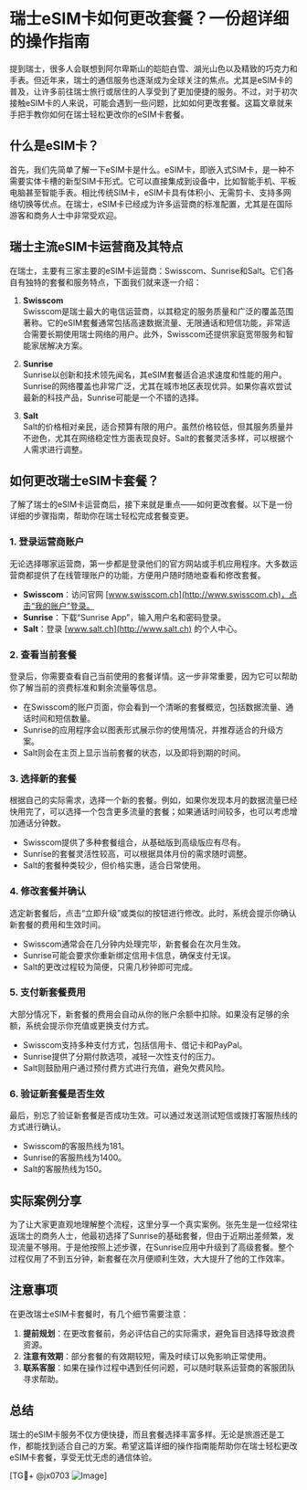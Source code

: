 # 瑞士eSIM卡如何更改套餐？一份超详细的操作指南

提到瑞士，很多人会联想到阿尔卑斯山的皑皑白雪、湖光山色以及精致的巧克力和手表。但近年来，瑞士的通信服务也逐渐成为全球关注的焦点。尤其是eSIM卡的普及，让许多前往瑞士旅行或居住的人享受到了更加便捷的服务。不过，对于初次接触eSIM卡的人来说，可能会遇到一些问题，比如如何更改套餐。这篇文章就来手把手教你如何在瑞士轻松更改你的eSIM卡套餐。

## 什么是eSIM卡？

首先，我们先简单了解一下eSIM卡是什么。eSIM卡，即嵌入式SIM卡，是一种不需要实体卡槽的新型SIM卡形式。它可以直接集成到设备中，比如智能手机、平板电脑甚至智能手表。相比传统SIM卡，eSIM卡具有体积小、无需剪卡、支持多网络切换等优点。在瑞士，eSIM卡已经成为许多运营商的标准配置，尤其是在国际游客和商务人士中非常受欢迎。

## 瑞士主流eSIM卡运营商及其特点

在瑞士，主要有三家主要的eSIM卡运营商：Swisscom、Sunrise和Salt。它们各自有独特的套餐和服务特点，下面我们就来逐一介绍：

1. **Swisscom**  
   Swisscom是瑞士最大的电信运营商，以其稳定的服务质量和广泛的覆盖范围著称。它的eSIM套餐通常包括高速数据流量、无限通话和短信功能，非常适合需要长期使用瑞士网络的用户。此外，Swisscom还提供家庭宽带服务和智能家居解决方案。

2. **Sunrise**  
   Sunrise以创新和技术领先闻名，其eSIM套餐适合追求速度和性能的用户。Sunrise的网络覆盖也非常广泛，尤其在城市地区表现优异。如果你喜欢尝试最新的科技产品，Sunrise可能是一个不错的选择。

3. **Salt**  
   Salt的价格相对亲民，适合预算有限的用户。虽然价格较低，但其服务质量并不逊色，尤其在网络稳定性方面表现良好。Salt的套餐灵活多样，可以根据个人需求进行调整。

## 如何更改瑞士eSIM卡套餐？

了解了瑞士的eSIM卡运营商后，接下来就是重点——如何更改套餐。以下是一份详细的步骤指南，帮助你在瑞士轻松完成套餐变更。

### 1. 登录运营商账户

无论选择哪家运营商，第一步都是登录他们的官方网站或手机应用程序。大多数运营商都提供了在线管理账户的功能，方便用户随时随地查看和修改套餐。

- **Swisscom**：访问官网 [www.swisscom.ch](http://www.swisscom.ch)，点击“我的账户”登录。
- **Sunrise**：下载“Sunrise App”，输入用户名和密码登录。
- **Salt**：登录 [www.salt.ch](http://www.salt.ch) 的个人中心。

### 2. 查看当前套餐

登录后，你需要查看自己当前使用的套餐详情。这一步非常重要，因为它可以帮助你了解当前的资费标准和剩余流量等信息。

- 在Swisscom的账户页面，你会看到一个清晰的套餐概览，包括数据流量、通话时间和短信数量。
- Sunrise的应用程序会以图表形式展示你的使用情况，并推荐适合的升级方案。
- Salt则会在主页上显示当前套餐的状态，以及即将到期的时间。

### 3. 选择新的套餐

根据自己的实际需求，选择一个新的套餐。例如，如果你发现本月的数据流量已经快用完了，可以选择一个包含更多流量的套餐；如果通话时间较多，也可以考虑增加通话分钟数。

- Swisscom提供了多种套餐组合，从基础版到高级版应有尽有。
- Sunrise的套餐灵活性较高，可以根据具体月份的需求随时调整。
- Salt的套餐种类较少，但价格实惠，适合日常使用。

### 4. 修改套餐并确认

选定新套餐后，点击“立即升级”或类似的按钮进行修改。此时，系统会提示你确认新套餐的费用和生效时间。

- Swisscom通常会在几分钟内处理完毕，新套餐会在次月生效。
- Sunrise可能会要求你重新绑定信用卡信息，确保支付无误。
- Salt的更改过程较为简便，只需几秒钟即可完成。

### 5. 支付新套餐费用

大部分情况下，新套餐的费用会自动从你的账户余额中扣除。如果没有足够的余额，系统会提示你充值或更换支付方式。

- Swisscom支持多种支付方式，包括信用卡、借记卡和PayPal。
- Sunrise提供了分期付款选项，减轻一次性支付的压力。
- Salt则鼓励用户通过预付费方式进行充值，避免欠费风险。

### 6. 验证新套餐是否生效

最后，别忘了验证新套餐是否成功生效。可以通过发送测试短信或拨打客服热线的方式进行确认。

- Swisscom的客服热线为181。
- Sunrise的客服热线为1400。
- Salt的客服热线为150。

## 实际案例分享

为了让大家更直观地理解整个流程，这里分享一个真实案例。张先生是一位经常往返瑞士的商务人士，他最初选择了Sunrise的基础套餐，但由于近期出差频繁，发现流量不够用。于是他按照上述步骤，在Sunrise应用中升级到了高级套餐。整个过程仅用了不到五分钟，新套餐在次月便顺利生效，大大提升了他的工作效率。

## 注意事项

在更改瑞士eSIM卡套餐时，有几个细节需要注意：

1. **提前规划**：在更改套餐前，务必评估自己的实际需求，避免盲目选择导致浪费资源。
2. **注意有效期**：部分套餐的有效期较短，需及时续订以免影响正常使用。
3. **联系客服**：如果在操作过程中遇到任何问题，可以随时联系运营商的客服团队寻求帮助。

## 总结

瑞士的eSIM卡服务不仅方便快捷，而且套餐选择丰富多样。无论是旅游还是工作，都能找到适合自己的方案。希望这篇详细的操作指南能帮助你在瑞士轻松更改eSIM卡套餐，享受无忧无虑的通信体验。

[TG💪+ @jx0703 ![Image](https://github.com/user-attachments/assets/dbca1d08-cadb-493c-b0ec-ad6f7a83f270)]